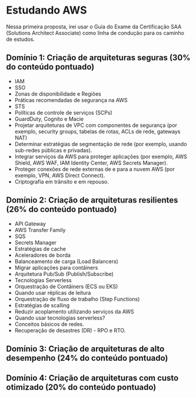 # Estudando AWS

Nessa primeira proposta, irei usar o Guia do Exame da Certificação SAA (Solutions Architect Associate) como linha de condução para os caminho de estudos.

## Domínio 1: Criação de arquiteturas seguras (30% do conteúdo pontuado)

- IAM
- SSO
- Zonas de disponibilidade e Regiões
- Práticas recomendadas de segurança na AWS
- STS
- Políticas de controle de serviços (SCPs)
- GuardDuty, Cognito e Macie
- Projetar arquiteturas de VPC com componentes de segurança (por exemplo, security groups, tabelas de rotas, ACLs de rede, gateways NAT)
- Determinar estratégias de segmentação de rede (por exemplo, usando sub-redes públicas e privadas).
- Integrar serviços da AWS para proteger aplicações (por exemplo, AWS Shield, AWS WAF, IAM Identity Center, AWS Secrets Manager).
- Proteger conexões de rede externas de e para a nuvem AWS (por exemplo, VPN, AWS Direct Connect).
- Criptografia em trânsito e em repouso.


## Domínio 2: Criação de arquiteturas resilientes (26% do conteúdo pontuado)

- API Gateway
- AWS Transfer Family
- SQS
- Secrets Manager
- Estratégias de cache
- Aceleradores de borda
- Balanceamento de carga (Load Balancers)
- Migrar aplicações para contâiners
- Arquitetura Pub/Sub (Publish/Subscribe)
- Tecnologias Serverless
- Orquestração de Contâiners (ECS ou EKS)
- Quando usar réplicas de leitura
- Orquestração de fluxo de trabalho (Step Functions)
- Estratégias de scalling
- Reduzir acoplamento utilizando serviços da AWS
- Quando usar tecnologias serverless?
- Conceitos básicos de redes.
- Recuperação de desastres (DR) - RPO e RTO.


## Domínio 3: Criação de arquiteturas de alto desempenho (24% do conteúdo pontuado)



## Domínio 4: Criação de arquiteturas com custo otimizado (20% do conteúdo pontuado)




